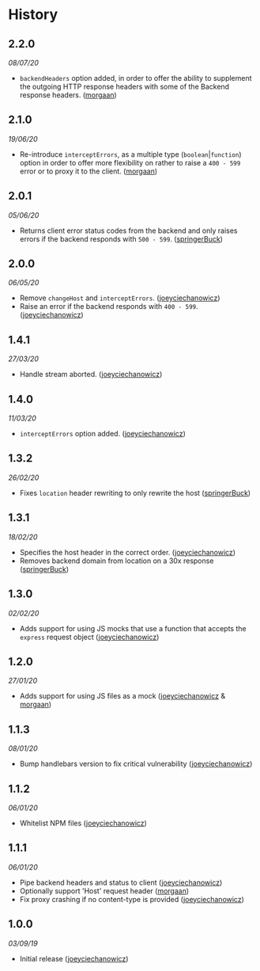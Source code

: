 # History

## 2.2.0

_08/07/20_

- `backendHeaders` option added, in order to offer the ability to supplement
	the outgoing HTTP response headers with some of the Backend response headers. ([morgaan](https://github.com/morgaan))

## 2.1.0
_19/06/20_

- Re-introduce `interceptErrors`, as a multiple type (`boolean`|`function`) option
	in order to offer more flexibility on rather to raise a `400 - 599` error or to proxy it to the client. ([morgaan](https://github.com/morgaan))

## 2.0.1
_05/06/20_

- Returns client error status codes from the backend and only raises errors if the backend responds with `500 - 599`. ([springerBuck](https://github.com/springerBuck))

## 2.0.0
_06/05/20_

- Remove `changeHost` and `interceptErrors`. ([joeyciechanowicz](https://github.com/joeyciechanowicz))
- Raise an error if the backend responds with `400 - 599`. ([joeyciechanowicz](https://github.com/joeyciechanowicz))

## 1.4.1
_27/03/20_

- Handle stream aborted. ([joeyciechanowicz](https://github.com/joeyciechanowicz))

## 1.4.0
_11/03/20_

- `interceptErrors` option added. ([joeyciechanowicz](https://github.com/joeyciechanowicz))

## 1.3.2
_26/02/20_

- Fixes `location` header rewriting to only rewrite the host ([springerBuck](https://github.com/springerBuck))

## 1.3.1
_18/02/20_

- Specifies the host header in the correct order. ([joeyciechanowicz](https://github.com/joeyciechanowicz))
- Removes backend domain from location on a 30x response ([springerBuck](https://github.com/springerBuck))

## 1.3.0
_02/02/20_

- Adds support for using JS mocks that use a function that accepts the `express` request object ([joeyciechanowicz](https://github.com/joeyciechanowicz))

## 1.2.0
_27/01/20_

- Adds support for using JS files as a mock ([joeyciechanowicz](https://github.com/joeyciechanowicz) & [morgaan](https://github.com/morgaan))

## 1.1.3
_08/01/20_

- Bump handlebars version to fix critical vulnerability ([joeyciechanowicz](https://github.com/joeyciechanowicz))

## 1.1.2
_06/01/20_

- Whitelist NPM files ([joeyciechanowicz](https://github.com/joeyciechanowicz))

## 1.1.1
_06/01/20_

- Pipe backend headers and status to client ([joeyciechanowicz](https://github.com/joeyciechanowicz))
- Optionally support 'Host' request header ([morgaan](https://github.com/morgaan))
- Fix proxy crashing if no content-type is provided ([joeyciechanowicz](https://github.com/joeyciechanowicz))

## 1.0.0
_03/09/19_

- Initial release ([joeyciechanowicz](https://github.com/joeyciechanowicz))
